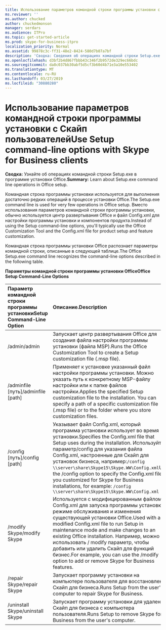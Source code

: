 ```yaml
---
title: Использование параметров командной строки программы установки с Скайп пользователей
ms.reviewer: ''
ms.author: chucked
author: chuckedmonson
manager: serdars
ms.audience: ITPro
ms.topic: get-started-article
ms.prod: skype-for-business-itpro
localization_priority: Normal
ms.assetid: 99878c3c-ff31-48e2-8424-580d7b07a7bf
description: 'Сводка: Сведения об операциях командной строки Setup.exe в программе установки Office.'
ms.openlocfilehash: d3bf2b4d867fbbb43c346f2b9572de329ec66bdc
ms.sourcegitcommit: da8c037bb30abf5d5cf3b60d4b71e3a10e553402
ms.translationtype: MT
ms.contentlocale: ru-RU
ms.lasthandoff: 03/27/2019
ms.locfileid: "30880280"
---
```

# <a name="use-setup-command-line-options-with-skype-for-business-clients"></a><span data-ttu-id="571e3-103">Использование параметров командной строки программы установки с Скайп пользователей</span><span class="sxs-lookup"><span data-stu-id="571e3-103">Use Setup command-line options with Skype for Business clients</span></span>
 
<span data-ttu-id="571e3-104">**Сводка:** Узнайте об операциях командной строки Setup.exe в программе установки Office.</span><span class="sxs-lookup"><span data-stu-id="571e3-104">**Summary:** Learn about Setup.exe command line operations in Office setup.</span></span>
  
<span data-ttu-id="571e3-105">Командная строка программы установки используется для выполнения достаточно редких операций в процессе установки Office.</span><span class="sxs-lookup"><span data-stu-id="571e3-105">The Setup.exe command line is used for very few operations in Office setup.</span></span> <span data-ttu-id="571e3-106">Вместо использования параметров командной строки программы установки, обычно используется центр развертывания Office и файл Config.xml для настройки программы установки и компонентов продукта.</span><span class="sxs-lookup"><span data-stu-id="571e3-106">Instead of using the Setup command-line options, you'll typically use the Office Customization Tool and the Config.xml file for product setup and feature customization.</span></span>
  
<span data-ttu-id="571e3-107">Командная строка программы установки Office распознает параметры командной строки, описанные в следующей таблице.</span><span class="sxs-lookup"><span data-stu-id="571e3-107">The Office Setup.exe command line recognizes the command-line options described in the following table.</span></span>
  
<span data-ttu-id="571e3-108">**Параметры командной строки программы установки Office**</span><span class="sxs-lookup"><span data-stu-id="571e3-108">**Office Setup Command-Line Options**</span></span>

|<span data-ttu-id="571e3-109">**Параметр командной строки программы установки**</span><span class="sxs-lookup"><span data-stu-id="571e3-109">**Setup Command-Line Option**</span></span>|<span data-ttu-id="571e3-110">**Описание**.</span><span class="sxs-lookup"><span data-stu-id="571e3-110">**Description**</span></span>|
|:-----|:-----|
|<span data-ttu-id="571e3-111">/admin</span><span class="sxs-lookup"><span data-stu-id="571e3-111">/admin</span></span>  <br/> |<span data-ttu-id="571e3-112">Запускает центр развертывания Office для создания файла настройки программы установки (файла MSP).</span><span class="sxs-lookup"><span data-stu-id="571e3-112">Runs the Office Customization Tool to create a Setup customization file (.msp file).</span></span>  <br/> |
|<span data-ttu-id="571e3-113">/adminfile [путь]</span><span class="sxs-lookup"><span data-stu-id="571e3-113">/adminfile [path]</span></span>  <br/> |<span data-ttu-id="571e3-p102">Применяет к установке указанный файл настройки программы установки. Можно указать путь к конкретному MSP-файлу настройки или к папке файлов настройки.</span><span class="sxs-lookup"><span data-stu-id="571e3-p102">Applies the specified Setup customization file to the installation. You can specify a path of a specific customization file (.msp file) or to the folder where you store customization files.</span></span>  <br/> |
|<span data-ttu-id="571e3-116">/config [путь]</span><span class="sxs-lookup"><span data-stu-id="571e3-116">/config [path]</span></span>  <br/> |<span data-ttu-id="571e3-117">Указывает файл Config.xml, который программа установки использует во время установки.</span><span class="sxs-lookup"><span data-stu-id="571e3-117">Specifies the Config.xml file that Setup uses during the installation.</span></span> <span data-ttu-id="571e3-118">Используйте параметр/config для указания файла Config.xml, настроенные для Скайп для установок бизнеса, например:`/config \\server\share\Skype15\Skype.WW\Config.xml`</span><span class="sxs-lookup"><span data-stu-id="571e3-118">Use the /config option to specify the Config.xml file you customized for Skype for Business installations, for example:  `/config \\server\share\Skype15\Skype.WW\Config.xml`</span></span> <br/> |
|<span data-ttu-id="571e3-119">/modify Skype</span><span class="sxs-lookup"><span data-stu-id="571e3-119">/modify Skype</span></span>  <br/> |<span data-ttu-id="571e3-120">Используется с модифицированным файлом Config.xml для запуска программы установки в режиме обслуживания и изменения существующей установки Office.</span><span class="sxs-lookup"><span data-stu-id="571e3-120">Used with a modified Config.xml file to run Setup in maintenance mode and make changes to an existing Office installation.</span></span> <span data-ttu-id="571e3-121">Например, можно использовать / modify параметр, чтобы добавить или удалить Скайп для функций бизнес.</span><span class="sxs-lookup"><span data-stu-id="571e3-121">For example, you can use the /modify option to add or remove Skype for Business features.</span></span>  <br/> |
|<span data-ttu-id="571e3-122">/repair Skype</span><span class="sxs-lookup"><span data-stu-id="571e3-122">/repair Skype</span></span>  <br/> |<span data-ttu-id="571e3-123">Запускает программу установки на компьютере пользователя для восстановления Скайп для бизнеса.</span><span class="sxs-lookup"><span data-stu-id="571e3-123">Runs Setup from the user's computer to repair Skype for Business.</span></span>  <br/> |
|<span data-ttu-id="571e3-124">/uninstall Skype</span><span class="sxs-lookup"><span data-stu-id="571e3-124">/uninstall Skype</span></span>  <br/> |<span data-ttu-id="571e3-125">Запускает программу установки для удаления Скайп для бизнеса с компьютера пользователя.</span><span class="sxs-lookup"><span data-stu-id="571e3-125">Runs Setup to remove Skype for Business from the user's computer.</span></span>  <br/> |
   


